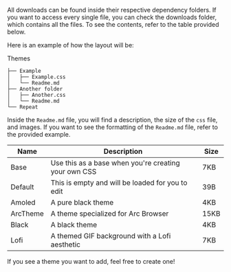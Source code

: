 All downloads can be found inside their respective dependency folders. If you want to access every single file, you can check the downloads folder, which contains all the files. 
To see the contents, refer to the table provided below.

Here is an example of how the layout will be:

Themes

```
├── Example
│   ├── Example.css
│   └── Readme.md
├── Another folder
│   ├── Another.css
│   └── Readme.md
└── Repeat
```

Inside the `Readme.md` file, you will find a description, the size of the `css` file, and images. If you want to see the formatting of the `Readme.md` file, refer to the provided example.

| Name     | Description                                          | Size |
| -------- | ---------------------------------------------------- | ---- |
| Base     | Use this as a base when you're creating your own CSS | 7KB  |
| Default  | This is empty and will be loaded for you to edit     | 39B  |
| Amoled   | A pure black theme                                   | 4KB  |
| ArcTheme | A theme specialized for Arc Browser                  | 15KB |
| Black    | A black theme                                        | 4KB  |
| Lofi     | A themed GIF background with a Lofi aesthetic        | 7KB  |

If you see a theme you want to add, feel free to create one!